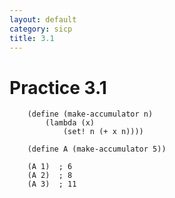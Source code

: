 ```yaml
---
layout: default
category: sicp
title: 3.1
---
```


# Practice 3.1

		(define (make-accumulator n)
			(lambda (x)
				(set! n (+ x n))))

		(define A (make-accumulator 5))

		(A 1)  ; 6
		(A 2)  ; 8
		(A 3)  ; 11